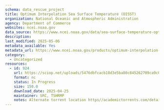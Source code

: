```yaml
---
schema: data_rescue_project 
title: Optimum Interpolation Sea Surface Temperature (OISST)
organization: National Oceanic and Atmospheric Administration
agency: Department of Commerce
websites: ncei.noaa.gov
data_source: https://www.ncei.noaa.gov/data/sea-surface-temperature-optimum-interpolation/
description: 
last_modified: 2025-05-06
metadata_available: Yes
metadata_url: https://www.ncei.noaa.gov/products/optimum-interpolation-sst
category:
  - Uncategorized
resources:
  - id: 924
    url: https://sciop.net/uploads/5476dbfcacb18d3e5ba80c845262709ca9c06f0d
    format: nc
    status: In Progress
    size: 150.0
    download_date: 2025-04-25
    maintainer: SRC, TSHRMP
    notes: Alternate torrent location https//academictorrents.com/details/5476dbfcacb18d3e5ba80c845262709ca9c06f0d
---
```

